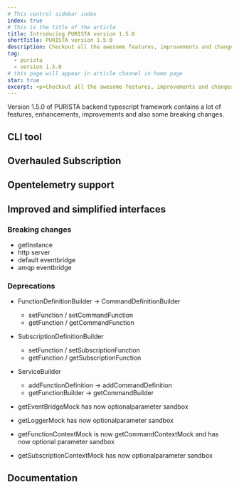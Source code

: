 ```yaml
---
# This control sidebar index
index: true
# This is the title of the article
title: Introducing PURISTA version 1.5.0
shortTitle: PURISTA version 1.5.0
description: Checkout all the awesome features, improvements and changes in PURISTA v1.5.0 typescript framework.
tag:
  - purista
  - version 1.5.0
# this page will appear in article channel in home page
star: true
excerpt: <p>Checkout all the awesome features, improvements and changes in PURISTA v1.5.0 typescript framework.</p>
---
```


Version 1.5.0 of PURISTA backend typescript framework contains a lot of features, enhancements, improvements and also some breaking changes.  

<!-- more -->

## CLI tool

## Overhauled Subscription

## Opentelemetry support

## Improved and simplified interfaces

### Breaking changes

- getInstance
- http server
- default eventbridge
- amqp eventbridge

### Deprecations

- FunctionDefinitionBuilder -> CommandDefinitionBuilder
  - setFunction / setCommandFunction
  - getFunction / getCommandFunction
- SubscriptionDefinitionBuilder
  - setFunction / setSubscriptionFunction
  - getFunction / getSubscriptionFunction
- ServiceBuilder
  - addFunctionDefinition -> addCommandDefinition
  - getFunctionBuilder -> getCommandBuilder

- getEventBridgeMock has now optionalparameter sandbox
- getLoggerMock has now optionalparameter sandbox
- getFunctionContextMock is now getCommandContextMock and has now optional parameter sandbox
- getSubscriptionContextMock has now optionalparameter sandbox

## Documentation
